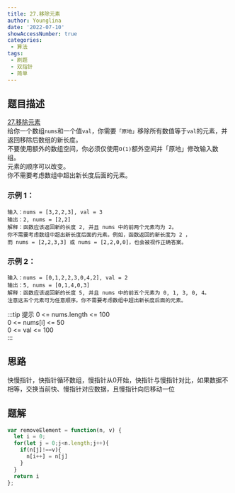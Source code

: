 ```yaml
---
title: 27.移除元素
author: Younglina
date: '2022-07-10'
showAccessNumber: true
categories:
 - 算法
tags:
 - 刷题
 - 双指针
 - 简单
---
```

## 题目描述
[27.移除元素](https://leetcode-cn.com/problems/remove-element/)  
给你一个数组`nums`和一个值`val`，你需要`「原地」`移除所有数值等于`val`的元素，并返回移除后数组的新长度。  
不要使用额外的数组空间，你必须仅使用`O(1)`额外空间并「原地」修改输入数组。  
元素的顺序可以改变。  
你不需要考虑数组中超出新长度后面的元素。

### 示例 1：
```
输入：nums = [3,2,2,3], val = 3  
输出：2, nums = [2,2]  
解释：函数应该返回新的长度 2, 并且 nums 中的前两个元素均为 2。
你不需要考虑数组中超出新长度后面的元素。例如，函数返回的新长度为 2 ，
而 nums = [2,2,3,3] 或 nums = [2,2,0,0]，也会被视作正确答案。
```

### 示例 2：
```
输入：nums = [0,1,2,2,3,0,4,2], val = 2  
输出：5, nums = [0,1,4,0,3]  
解释：函数应该返回新的长度 5, 并且 nums 中的前五个元素为 0, 1, 3, 0, 4。
注意这五个元素可为任意顺序。你不需要考虑数组中超出新长度后面的元素。
```

:::tip 提示
0 <= nums.length <= 100  
0 <= nums[i] <= 50  
0 <= val <= 100  
:::

## 思路
快慢指针，快指针循环数组，慢指针从0开始，快指针与慢指针对比，如果数据不相等，交换当前快、慢指针对应数据，且慢指针向后移动一位
## 题解
```javascript
var removeElement = function(n, v) {
  let i = 0;
  for(let j = 0;j<n.length;j++){
    if(n[j]!==v){
      n[i++] = n[j]
    }
  }
  return i
};
```